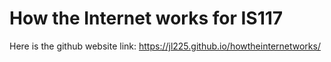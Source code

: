 # How the Internet works for IS117
Here is the github website link:
https://jl225.github.io/howtheinternetworks/

